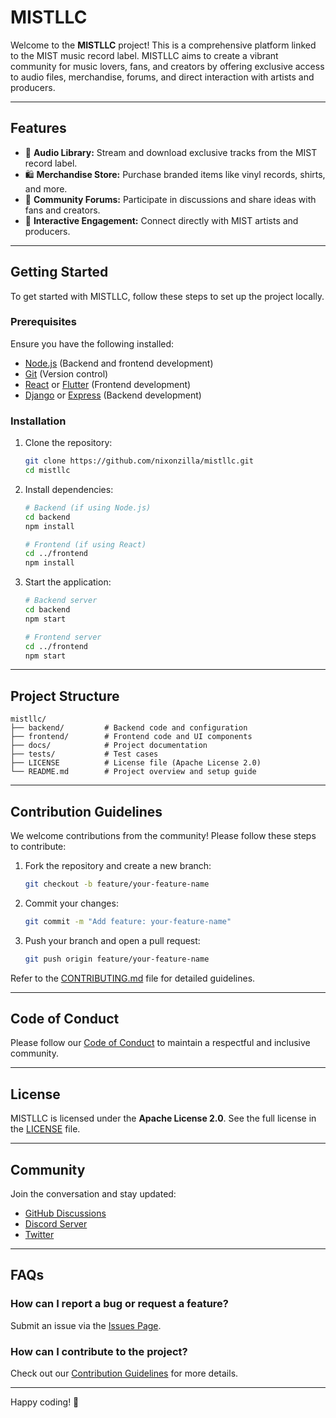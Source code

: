 # MISTLLC

Welcome to the **MISTLLC** project! This is a comprehensive platform linked to the MIST music record label. MISTLLC aims to create a vibrant community for music lovers, fans, and creators by offering exclusive access to audio files, merchandise, forums, and direct interaction with artists and producers.

---

## Features

- 🎵 **Audio Library:** Stream and download exclusive tracks from the MIST record label.
- 🛍️ **Merchandise Store:** Purchase branded items like vinyl records, shirts, and more.
- 💬 **Community Forums:** Participate in discussions and share ideas with fans and creators.
- 🚀 **Interactive Engagement:** Connect directly with MIST artists and producers.

---

## Getting Started

To get started with MISTLLC, follow these steps to set up the project locally.

### Prerequisites

Ensure you have the following installed:

- [Node.js](https://nodejs.org/) (Backend and frontend development)
- [Git](https://git-scm.com/) (Version control)
- [React](https://reactjs.org/) or [Flutter](https://flutter.dev/) (Frontend development)
- [Django](https://www.djangoproject.com/) or [Express](https://expressjs.com/) (Backend development)

### Installation

1. Clone the repository:

   ```sh
   git clone https://github.com/nixonzilla/mistllc.git
   cd mistllc
   ```

2. Install dependencies:

   ```sh
   # Backend (if using Node.js)
   cd backend
   npm install

   # Frontend (if using React)
   cd ../frontend
   npm install
   ```

3. Start the application:

   ```sh
   # Backend server
   cd backend
   npm start

   # Frontend server
   cd ../frontend
   npm start
   ```

---

## Project Structure

```plaintext
mistllc/
├── backend/         # Backend code and configuration
├── frontend/        # Frontend code and UI components
├── docs/            # Project documentation
├── tests/           # Test cases
├── LICENSE          # License file (Apache License 2.0)
└── README.md        # Project overview and setup guide
```

---

## Contribution Guidelines

We welcome contributions from the community! Please follow these steps to contribute:

1. Fork the repository and create a new branch:

   ```sh
   git checkout -b feature/your-feature-name
   ```

2. Commit your changes:

   ```sh
   git commit -m "Add feature: your-feature-name"
   ```

3. Push your branch and open a pull request:

   ```sh
   git push origin feature/your-feature-name
   ```

Refer to the [CONTRIBUTING.md](CONTRIBUTING.md) file for detailed guidelines.

---

## Code of Conduct

Please follow our [Code of Conduct](CODE_OF_CONDUCT.md) to maintain a respectful and inclusive community.

---

## License

MISTLLC is licensed under the **Apache License 2.0**. See the full license in the [LICENSE](LICENSE) file.

---

## Community

Join the conversation and stay updated:

- [GitHub Discussions](https://github.com/nixonzilla/mistllc/discussions)
- [Discord Server](https://discord.gg/HmBqM6PSns)
- [Twitter](https://twitter.com/example)

---

## FAQs

### How can I report a bug or request a feature?

Submit an issue via the [Issues Page](https://github.com/nixonzilla/mistllc/issues).

### How can I contribute to the project?

Check out our [Contribution Guidelines](CONTRIBUTING.md) for more details.

---

Happy coding! 🎉
